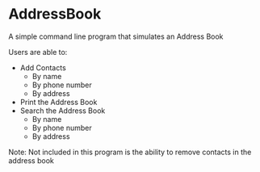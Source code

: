 # AddressBook
A simple command line program that simulates an Address Book

Users are able to:
  * Add Contacts
    * By name
    * By phone number
    * By address
  * Print the Address Book
  * Search the Address Book
    * By name
    * By phone number
    * By address

Note: Not included in this program is the ability to remove contacts in the address book
